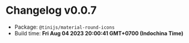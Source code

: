 # Changelog v0.0.7

- Package: `@tinijs/material-round-icons`
- Build time: **Fri Aug 04 2023 20:00:41 GMT+0700 (Indochina Time)**

